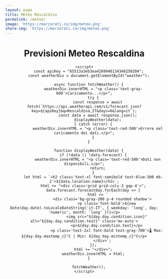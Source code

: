 ```yaml
---
layout: page
title: Meteo Rescaldina
permalink: /meteo/
image: 'https://marzorati.co/img/meteo.png'
share-img: 'https://marzorati.co/img/meteo.png'
---
```

<head>
    <meta charset="UTF-8">
    <meta name="viewport" content="width=device-width, initial-scale=1.0">
    <script src="https://cdn.tailwindcss.com"></script>
</head>

<center>

<body class="bg-gray-100 flex flex-col items-center p-6">
    <div class="bg-white shadow-lg rounded-lg p-6 max-w-3xl w-full">
        <h1 class="text-2xl font-bold text-center text-blue-600 mb-4">Previsioni Meteo Rescaldina</h1>
        <div id="weather" class="text-center"></div>
    </div>

    <script>
        const apiKey = "65513a3eb3ea4269946134346250204";
        const weatherDiv = document.getElementById("weather");

        async function fetchWeather() {
            weatherDiv.innerHTML = "<p class='text-gray-600'>Caricamento...</p>";
            try {
                const response = await fetch(`https://api.weatherapi.com/v1/forecast.json?key=${apiKey}&q=Rescaldina,IT&days=6&lang=it`);
                const data = await response.json();
                displayWeather(data);
            } catch (error) {
                weatherDiv.innerHTML = "<p class='text-red-500'>Errore nel caricamento dei dati.</p>";
            }
        }

        function displayWeather(data) {
            if (!data || !data.forecast) {
                weatherDiv.innerHTML = "<p class='text-red-500'>Dati non disponibili.</p>";
                return;
            }
            let html = `<h2 class='text-xl font-semibold text-blue-500 mb-2'>${data.location.name}</h2>`;
            html += "<div class='grid grid-cols-3 gap-4'>";
            data.forecast.forecastday.forEach(day => {
                html += `
                    <div class='bg-gray-200 p-4 rounded shadow'>
                        <p class='font-bold'>${new Date(day.date).toLocaleDateString('it-IT', { weekday: 'long', day: 'numeric', month: 'long' })}</p>
                        <img src="${day.day.condition.icon}" alt="${day.day.condition.text}" class='mx-auto'>
                        <p>${day.day.condition.text}</p>
                        <p class='text-2xl font-bold text-gray-700'>🌡 Max: ${day.day.maxtemp_c}°C | Min: ${day.day.mintemp_c}°C</p>
                    </div>`;
            });
            html += "</div>";
            weatherDiv.innerHTML = html;
        }

        fetchWeather();
    </script>
	

	
</body>


</center>